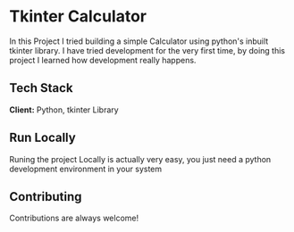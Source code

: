 
# Tkinter Calculator

In this Project I tried building a simple Calculator 
using python's inbuilt tkinter library.
I have tried development for the very first time, 
by doing this project I learned how development 
really happens.





## Tech Stack

**Client:** Python, tkinter Library




## Run Locally

 Runing the project Locally is actually very easy, 
 you just need a python development environment in your system

## Contributing

Contributions are always welcome!


